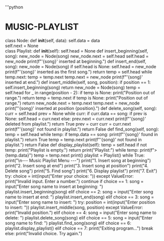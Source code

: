 '''python
# MUSIC-PLAYLIST
class Node: 
    def __init__(self, data): 
        self.data = data  
        self.next = None  
class Playlist: 
    def __init__(self): 
        self.head = None 
    def insert_beginning(self, song): 
        new_node = Node(song) 
        new_node.next = self.head 
        self.head = new_node 
        print(f"'{song}' inserted at beginning.") 
    def insert_end(self, song): 
        new_node = Node(song) 
        if self.head is None: 
            self.head = new_node 
            print(f"'{song}' inserted as the first song.") 
            return 
        temp = self.head 
        while temp.next: 
            temp = temp.next 
        temp.next = new_node 
        print(f"'{song}' inserted at end.") 
    def insert_middle(self, song, position): 
        if position == 1: 
            self.insert_beginning(song) 
            return 
        new_node = Node(song) 
        temp = self.head 
        for _ in range(position - 2): 
            if temp is None: 
                print("Position out of range.") 
                return 
            temp = temp.next 
        if temp is None: 
            print("Position out of range.") 
            return 
        new_node.next = temp.next 
        temp.next = new_node 
        print("'{song}' inserted at position {position}.") 
    def delete_song(self, song): 
        curr = self.head 
        prev = None 
        while curr: 
            if curr.data == song: 
                if prev is None: 
                    self.head = curr.next 
                else: 
                    prev.next = curr.next 
                print(f"'{song}' deleted from playlist.") 
                return True 
            prev = curr 
            curr = curr.next 
        print(f"'{song}' not found in playlist.") 
        return False 
    def find_song(self, song): 
        temp = self.head 
        while temp: 
            if temp.data == song: 
                print(f"'{song}' found in playlist.") 
                return True 
            temp = temp.next 
        print(f"'{song}' not found in playlist.") 
        return False 
    def display_playlist(self): 
        temp = self.head 
        if not temp: 
            print("Playlist is empty.") 
            return 
        print("Playlist:") 
        while temp: 
            print(f">{temp.data}") 
            temp = temp.next 
        print() 
playlist = Playlist() 
while True: 
    print("\n--- Music Playlist Menu ---") 
    print("1. Insert song at beginning") 
    print("2. Insert song at end") 
    print("3. Insert song at position") 
    print("4. Delete song") 
    print("5. Find song") 
    print("6. Display playlist") 
    print("7. Exit") 
    try: 
        choice = int(input("Enter your choice: ")) 
    except ValueError: 
        print("Invalid input. Enter a number.") 
        continue 
    if choice == 1: 
        song = input("Enter song name to insert at beginning: ") 
        playlist.insert_beginning(song) 
    elif choice == 2: 
        song = input("Enter song name to insert at end: ") 
        playlist.insert_end(song) 
    elif choice == 3: 
        song = input("Enter song name to insert: ") 
        try: 
            position = int(input("Enter position to insert: ")) 
            playlist.insert_middle(song, position) 
        except ValueError: 
            print("Invalid position.") 
    elif choice == 4: 
        song = input("Enter song name to delete: ") 
        playlist.delete_song(song) 
    elif choice == 5: 
        song = input("Enter song name to find: ") 
        playlist.find_song(song) 
    elif choice == 6:
        playlist.display_playlist()
    elif choice == 7: 
        print("Exiting program...") 
        break 
    else: 
        print("Invalid choice. Try again.") 
